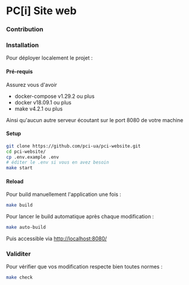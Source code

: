 # PC[i] Site web

### Contribution


### Installation 

Pour déployer localement le projet :

#### Pré-requis
Assurez vous d'avoir  
 - docker-compose v1.29.2 ou plus
 - docker v18.09.1 ou plus
 - make v4.2.1 ou plus

Ainsi qu'aucun autre serveur écoutant sur le port 8080 de votre machine

#### Setup
```bash
git clone https://github.com/pci-ua/pci-website.git
cd pci-website/
cp .env.example .env
# éditer le .env si vous en avez besoin
make start
```

#### Reload

Pour build manuellement l'application une fois :
```bash
make build
```

Pour lancer le build automatique après chaque modification :
```bash
make auto-build
```

Puis accessible via [http://localhost:8080/](http://localhost:8080/)

### Validiter

Pour vérifier que vos modification respecte bien toutes normes :
```bash
make check
```